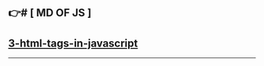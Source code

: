 
 👉️# [ MD OF JS ]
---
[3-html-tags-in-javascript](./md/3-html-tags-in.md)
---
<!---[4-html-tegs-in-javascript](./md/4-comment-tegs.md)
---
[5-html-tegs-in-javscript](./md/5-variables.md)
---
[6-variable-teds-in-javascript](./md/6-variable-tegs-in-js.md)
---
[7-Data-types-in-javascript](./md/7-Data-types-in.md)
---
[8-arithmetic-operator-in-javascript](./md/8-Arithmetic-operators.md)
---
[9-assignment-operator-in-javascript](./md/9-Assignment-operater.md)
---
[10-console-log-in-java-script](./md/10-console-log.md)
---
[11-comparison-operators-in-javascrip](./md/11-Comparison-Operators.md)
---
[12-if-Statment-in-javascript](./md/12-if-statment.md)
---
[13-logical-Operator-in-javascript](./md/13-logical-Operator.md)
---
[14-if-else-statment-in-javascript](./md/14-If-Else-statement.md)
---
[15-if-else-if-statment-in-javascript](./md/15-if-else-if-statment.md)
---
[16-ternary-operator-in-javascript](./md/16-ternary-operator.md)
---
[17-awich-atatment-in-javascript](./md/17-switch-statment.md)
---
[18-Alert-box-in-javascript](./md/18-Alert.md)
---
[19-confirm-box-in-javascript](./md/18-Alert.md)
---
[20-promt-box-in-javascript](./md/20-promt-box.md)
---
[21-function-in-javascript](./md/21-function.md)
---
[22-function-with-paramiters-in-javascript](./md/22-function-with-paramiter.md)
---
[23-function-with-](./md/23-function-with-Ret -->
---


